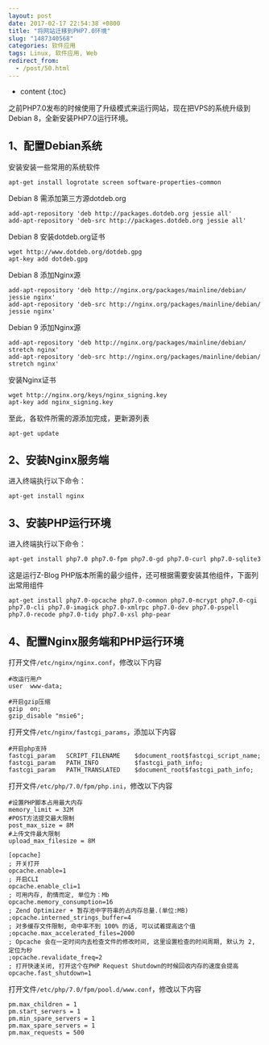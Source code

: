 ```yaml
---
layout: post
date: 2017-02-17 22:54:38 +0800
title: "将网站迁移到PHP7.0环境"
slug: "1487340568"
categories: 软件应用
tags: Linux, 软件应用, Web
redirect_from:
  - /post/50.html
---
```

* content
{:toc}

之前PHP7.0发布的时候使用了升级模式来运行网站，现在把VPS的系统升级到Debian 8，全新安装PHP7.0运行环境。
<!--more-->

## 1、配置Debian系统

安装安装一些常用的系统软件

```Shell
apt-get install logrotate screen software-properties-common
```

Debian 8 需添加第三方源dotdeb.org

```Shell
add-apt-repository 'deb http://packages.dotdeb.org jessie all'
add-apt-repository 'deb-src http://packages.dotdeb.org jessie all'
```

Debian 8 安装dotdeb.org证书

```Shell
wget http://www.dotdeb.org/dotdeb.gpg
apt-key add dotdeb.gpg
```

Debian 8 添加Nginx源

```Shell
add-apt-repository 'deb http://nginx.org/packages/mainline/debian/ jessie nginx'
add-apt-repository 'deb-src http://nginx.org/packages/mainline/debian/ jessie nginx'
```

Debian 9 添加Nginx源

```Shell
add-apt-repository 'deb http://nginx.org/packages/mainline/debian/ stretch nginx'
add-apt-repository 'deb-src http://nginx.org/packages/mainline/debian/ stretch nginx'
```

安装Nginx证书

```Shell
wget http://nginx.org/keys/nginx_signing.key
apt-key add nginx_signing.key
```

至此，各软件所需的源添加完成，更新源列表

```Shell
apt-get update
```

## 2、安装Nginx服务端

进入终端执行以下命令：

```Shell
apt-get install nginx
```

## 3、安装PHP运行环境

进入终端执行以下命令：

```Shell
apt-get install php7.0 php7.0-fpm php7.0-gd php7.0-curl php7.0-sqlite3
```

这是运行Z-Blog PHP版本所需的最少组件，还可根据需要安装其他组件，下面列出常用组件

```Shell
apt-get install php7.0-opcache php7.0-common php7.0-mcrypt php7.0-cgi php7.0-cli php7.0-imagick php7.0-xmlrpc php7.0-dev php7.0-pspell php7.0-recode php7.0-tidy php7.0-xsl php-pear
```

## 4、配置Nginx服务端和PHP运行环境

打开文件`/etc/nginx/nginx.conf`，修改以下内容

```
#改运行用户
user  www-data;

#开启gzip压缩
gzip  on;
gzip_disable "msie6";
```

打开文件`/etc/nginx/fastcgi_params`，添加以下内容

```
#开启php支持
fastcgi_param   SCRIPT_FILENAME    $document_root$fastcgi_script_name;
fastcgi_param   PATH_INFO          $fastcgi_path_info;
fastcgi_param   PATH_TRANSLATED    $document_root$fastcgi_path_info;
```

打开文件`/etc/php/7.0/fpm/php.ini`，修改以下内容

```
#设置PHP脚本占用最大内存
memory_limit = 32M
#POST方法提交最大限制
post_max_size = 8M
#上传文件最大限制
upload_max_filesize = 8M

[opcache]
; 开关打开
opcache.enable=1
; 开启CLI
opcache.enable_cli=1
; 可用内存, 酌情而定, 单位为：Mb
opcache.memory_consumption=16
; Zend Optimizer + 暂存池中字符串的占内存总量.(单位:MB)
;opcache.interned_strings_buffer=4
; 对多缓存文件限制, 命中率不到 100% 的话, 可以试着提高这个值
;opcache.max_accelerated_files=2000
; Opcache 会在一定时间内去检查文件的修改时间, 这里设置检查的时间周期, 默认为 2, 定位为秒
;opcache.revalidate_freq=2
; 打开快速关闭, 打开这个在PHP Request Shutdown的时候回收内存的速度会提高
opcache.fast_shutdown=1
```

打开文件`/etc/php/7.0/fpm/pool.d/www.conf`，修改以下内容

```
pm.max_children = 1
pm.start_servers = 1
pm.min_spare_servers = 1
pm.max_spare_servers = 1
pm.max_requests = 500
```